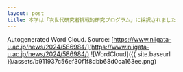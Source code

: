 ```yaml
---
layout: post
title: 本学は「次世代研究者挑戦的研究プログラム」に採択されました
---
```

Autogenerated Word Cloud.
Source\: [https://www.niigata-u.ac.jp/news/2024/586984/](https://www.niigata-u.ac.jp/news/2024/586984/)
![WordCloud]({{ site.baseurl }}/assets/b911937c56ef30f1f8dbb68d0ca163ee.png)